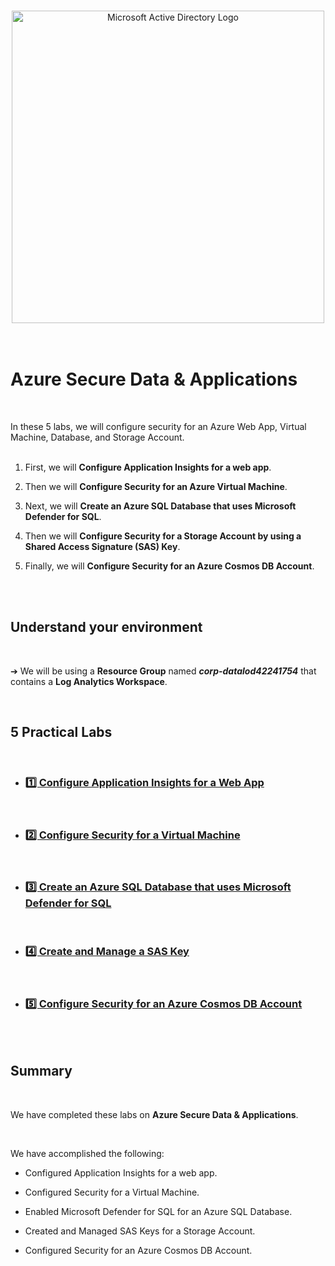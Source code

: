 <br>

<p align="center">
<img width="500" src="https://github.com/franciscovfonseca/Configure-Virtual-Network-Connectivity-by-Using-Peering/assets/172988970/5795419a-3012-4a57-b4b0-155c2dd93fc7" alt="Microsoft Active Directory Logo"/>
<br>
<br>
<br>



<h1>Azure Secure Data & Applications</h1>
<br>

In these 5 labs, we will configure security for an Azure Web App, Virtual Machine, Database, and Storage Account.
<br>
<br>

1. First, we will **Configure Application Insights for a web app**.

2. Then we will **Configure Security for an Azure Virtual Machine**. 

3. Next, we will **Create an Azure SQL Database that uses Microsoft Defender for SQL**.

4. Then we will **Configure Security for a Storage Account by using a Shared Access Signature (SAS) Key**.

5. Finally, we will **Configure Security for an Azure Cosmos DB Account**.
<br>

<br>

<h2>Understand your environment</h2>
<br>

➔ We will be using a **Resource Group** named ***corp-datalod42241754*** that contains a **Log Analytics Workspace**.
<br>

<br>


<h2>5 Practical Labs</h2>
<br>

- ### <a href="https://github.com/Afrocybersamurai/Configure-Application-Insights-for-a-web-app/blob/main/README.md"> 1️⃣ Configure Application Insights for a Web App </a>

<br>

- ### <a href="https://github.com/Afrocybersamurai/Configure-security-for-a-virtual-machine/blob/main/README.md"> 2️⃣ Configure Security for a Virtual Machine </a>

<br>

- ### <a href="https://github.com/Afrocybersamurai/Create-an-Azure-SQL-database-that-uses-Microsoft-Defender-for-SQL/blob/main/README.md"> 3️⃣ Create an Azure SQL Database that uses Microsoft Defender for SQL </a>

<br>

- ### <a href="https://github.com/Afrocybersamurai/Create-and-manage-a-SAS-key/blob/main/README.md"> 4️⃣ Create and Manage a SAS Key </a>

<br>

- ### <a href="https://github.com/Afrocybersamurai/Configure-security-for-an-Azure-Cosmos-DB-account/blob/main/README.md"> 5️⃣ Configure Security for an Azure Cosmos DB Account </a>
<br>

<br>

<h2>Summary</h2>
<br>

We have completed these labs on **Azure Secure Data & Applications**.
<br>

<br>

We have accomplished the following:

- Configured Application Insights for a web app.

- Configured Security for a Virtual Machine.

- Enabled Microsoft Defender for SQL for an Azure SQL Database.

- Created and Managed SAS Keys for a Storage Account.

- Configured Security for an Azure Cosmos DB Account.

<br>



<br>
<br>
<br>

